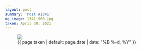 ```yaml
---
layout: post
summary: 'Post #1341'
og_image: 1341-960.jpg
taken: April 30, 2021
---
```


<figure class="post">
<img sizes="(min-width: 700px) 50vw, calc(100vw - 2rem)" src="{{ site.assets_url }}/1341-480.jpg" srcset="{{ site.assets_url }}/1341-240.jpg 240w, {{ site.assets_url }}/1341-480.jpg 480w, {{ site.assets_url }}/1341-720.jpg 720w, {{ site.assets_url }}/1341-960.jpg 960w"/>
<figcaption>
<time>{{ page.taken | default: page.date | date: "%B %-d, %Y" }}</time>
</figcaption>
</figure>
